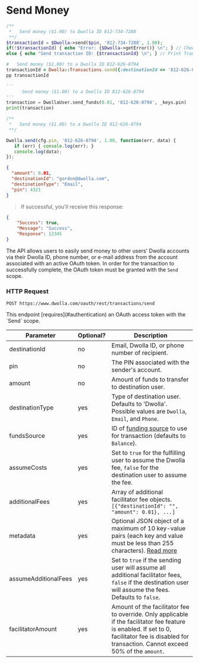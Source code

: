 # Send Money

```php
/**
 *   Send money ($1.00) to Dwolla ID 812-734-7288
 **/
$transactionId = $Dwolla->send($pin, '812-734-7288', 1.00);
if(!$transactionId) { echo "Error: {$Dwolla->getError()} \n"; } // Check for errors
else { echo "Send transaction ID: {$transactionId} \n"; } // Print Transaction ID
```
```ruby
#   Send money ($1.00) to a Dwolla ID 812-626-8794
transactionId = Dwolla::Transactions.send({:destinationId => '812-626-8794', :amount => 1.00, :pin => @pin})
pp transactionId
```
```python
'''
      Send money ($1.00) to a Dwolla ID 812-626-8794
'''
transaction = DwollaUser.send_funds(0.01, '812-626-8794', _keys.pin)
print(transaction)
```
```js
/**
 *   Send money ($1.00) to a Dwolla ID 812-626-8794
 **/

Dwolla.send(cfg.pin, '812-626-8794', 1.00, function(err, data) {
   if (err) { console.log(err); }
   console.log(data);
});
```
```json
{
  "amount": 0.01,
  "destinationId": "gordon@dwolla.com",
  "destinationType": "Email",
  "pin": 4321
}
```

> If successful, you'll receive this response:

```json
{
    "Success": true,
    "Message": "Success",
    "Response": 12345
}
```

The API allows users to easily send money to other users' Dwolla accounts via their Dwolla ID, phone number, or e-mail address from the account associated with an active OAuth token. In order for the transaction to successfully complete, the OAuth token must be granted with the `Send` scope. 
	
### HTTP Request

`POST https://www.dwolla.com/oauth/rest/transactions/send`

<aside class="reminder">This endpoint [requires](#authentication) an OAuth access token with the `Send` scope.</aside>

| Parameter            | Optional? | Description                                                                                                                                                                                        |
|----------------------|-----------|----------------------------------------------------------------------------------------------------------------------------------------------------------------------------------------------------|
| destinationId        | no        | Email, Dwolla ID, or phone number of recipient.                                              |
| pin                  | no        | The PIN associated with the sender's account.                                                                                                                                                        |
| amount               | no        | Amount of funds to transfer to destination user.                                                                                                                                                   |
| destinationType      | yes       | Type of destination user. Defaults to 'Dwolla'. Possible values are `Dwolla`, `Email`, and `Phone`.                                                                                               |
| fundsSource          | yes       | ID of [funding source](#funding-sources) to use for transaction (defaults to `Balance`).                                                                                                                               |
| assumeCosts          | yes       | Set to `true` for the fulfilling user to assume the Dwolla fee, `false` for the destination user to assume the fee.                                                                                |
| additionalFees       | yes       | Array of additional facilitator fee objects.  `[{"destinationId": "", "amount": 0.01}, ...]`                                                                                                                                                               |
| metadata             | yes       | Optional JSON object of a maximum of 10 key-value pairs (each key and value must be less than 255 characters).  [Read more](#metadata)                                                                                   |
| assumeAdditionalFees | yes       | Set to `true` if the sending user will assume all additional facilitator fees, `false` if the destination user will assume the fees. Defaults to `false`.                                          |
| facilitatorAmount    | yes       | Amount of the facilitator fee to override. Only applicable if the facilitator fee feature is enabled. If set to 0, facilitator fee is disabled for transaction. Cannot exceed 50% of the `amount`. |